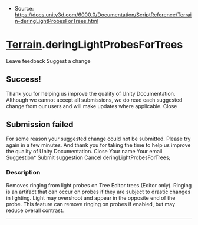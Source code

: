 * Source: https://docs.unity3d.com/6000.0/Documentation/ScriptReference/Terrain-deringLightProbesForTrees.html

#  [Terrain](https://docs.unity3d.com/6000.0/Documentation/ScriptReference/Terrain.html).deringLightProbesForTrees
Leave feedback
Suggest a change
## Success!
Thank you for helping us improve the quality of Unity Documentation. Although we cannot accept all submissions, we do read each suggested change from our users and will make updates where applicable.
Close
## Submission failed
For some reason your suggested change could not be submitted. Please <a>try again</a> in a few minutes. And thank you for taking the time to help us improve the quality of Unity Documentation.
Close
Your name Your email Suggestion* Submit suggestion
Cancel
deringLightProbesForTrees; 
### Description
Removes ringing from light probes on Tree Editor trees (Editor only).
Ringing is an artifact that can occur on probes if they are subject to drastic changes in lighting. Light may overshoot and appear in the opposite end of the probe. This feature can remove ringing on probes if enabled, but may reduce overall contrast.
* * *
